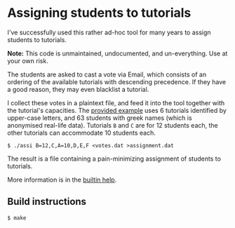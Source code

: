 Assigning students to tutorials
===============================

I've successfully used this rather ad-hoc tool for many years to
assign students to tutorials.

**Note:** This code is unmaintained, undocumented, and un-everything.
  Use at your own risk.

The students are asked to cast a vote via Email, which consists of an
ordering of the available tutorials with descending precedence.  If
they have a good reason, they may even blacklist a tutorial.

I collect these votes in a plaintext file, and feed it into the tool
together with the tutorial's capacities.  The [provided
example](./votes.dat) uses 6 tutorials identified by upper-case
letters, and 63 students with greek names (which is anonymised
real-life data).  Tutorials `B` and `C` are for 12 students each, the
other tutorials can accommodate 10 students each.

    $ ./assi B=12,C,A=10,D,E,F <votes.dat >assignment.dat

The result is a file containing a pain-minimizing assignment of
students to tutorials.

More information is in the [builtin help](./help.txt).


Build instructions
------------------

    $ make
